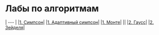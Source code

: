 # Лабы по алгоритмам
| --- |
|[1. Симпсон](./simpson/simpson.go)|
|[1. Адаптивный симпсон](./simpson/adapt.go)|
|[1. Монте](./simpson/monte_carl.go)|
||
|[2. Гаусс](./SLAU/GAUSS.go)|
|[2. Зейделя](./SLAU/ITER.go)|

